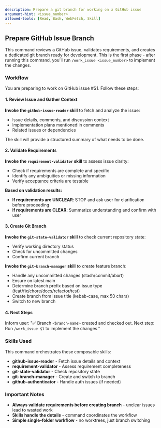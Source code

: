 ```yaml
---
description: Prepare a git branch for working on a GitHub issue
argument-hint: <issue_number>
allowed-tools: [Read, Bash, WebFetch, Skill]
---
```


## Prepare GitHub Issue Branch

This command reviews a GitHub issue, validates requirements, and creates a dedicated git branch ready for development. This is the first phase - after running this command, you'll run `/work_issue <issue_number>` to implement the changes.

### Workflow

You are preparing to work on GitHub issue #$1. Follow these steps:

#### 1. Review Issue and Gather Context

**Invoke the `github-issue-reader` skill** to fetch and analyze the issue:
- Issue details, comments, and discussion context
- Implementation plans mentioned in comments
- Related issues or dependencies

The skill will provide a structured summary of what needs to be done.

#### 2. Validate Requirements

**Invoke the `requirement-validator` skill** to assess issue clarity:
- Check if requirements are complete and specific
- Identify any ambiguities or missing information
- Verify acceptance criteria are testable

**Based on validation results:**
- **If requirements are UNCLEAR**: STOP and ask user for clarification before proceeding
- **If requirements are CLEAR**: Summarize understanding and confirm with user

#### 3. Create Git Branch

**Invoke the `git-state-validator` skill** to check current repository state:
- Verify working directory status
- Check for uncommitted changes
- Confirm current branch

**Invoke the `git-branch-manager` skill** to create feature branch:
- Handle any uncommitted changes (stash/commit/abort)
- Ensure on latest main
- Determine branch prefix based on issue type (feat/fix/chore/docs/refactor/test)
- Create branch from issue title (kebab-case, max 50 chars)
- Switch to new branch

#### 4. Next Steps

Inform user: "✅ Branch `<branch-name>` created and checked out. Next step: Run `/work_issue $1` to implement the changes."

### Skills Used

This command orchestrates these composable skills:
- **github-issue-reader** - Fetch issue details and context
- **requirement-validator** - Assess requirement completeness
- **git-state-validator** - Check repository state
- **git-branch-manager** - Create and switch to branch
- **github-authenticator** - Handle auth issues (if needed)

### Important Notes

- **Always validate requirements before creating branch** - unclear issues lead to wasted work
- **Skills handle the details** - command coordinates the workflow
- **Simple single-folder workflow** - no worktrees, just branch switching
